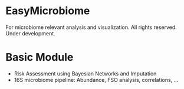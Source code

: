 # EasyMicrobiome
For microbiome relevant analysis and visualization. All rights reserved.
Under development.

# Basic Module
- Risk Assessment using Bayesian Networks and Imputation
- 16S microbiome pipeline: Abundance, FSO analysis, correlations, ...

